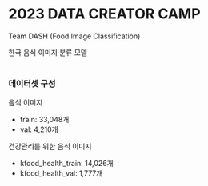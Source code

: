 # 2023 DATA CREATOR CAMP
Team DASH (Food Image Classification)

한국 음식 이미지 분류 모델  
<br>

### 데이터셋 구성  <br>
음식 이미지
* train: 33,048개  <br>
* val: 4,210개  <br>

건강관리를 위한 음식 이미지
* kfood_health_train: 14,026개  <br>
* kfood_health_val: 1,777개  <br>

